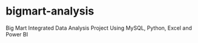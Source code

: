# bigmart-analysis
Big Mart Integrated Data Analysis Project Using MySQL, Python, Excel and Power BI
